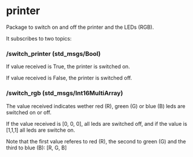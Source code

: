 # printer
Package to switch on and off the printer and the LEDs (RGB).

It subscribes to two topics:

### /switch_printer (std_msgs/Bool)
If value received is True, the printer is switched on.

If value received is False, the printer is switched off.

### /switch_rgb (std_msgs/Int16MultiArray)
The value received indicates wether red (R), green (G) or blue (B) leds are switched on or off.

If the value received is [0, 0, 0], all leds are switched off, and if the value is [1,1,1] all leds are switche on.

Note that the first value referes to red (R), the second to green (G) and the third to blue (B): [R, G, B]
